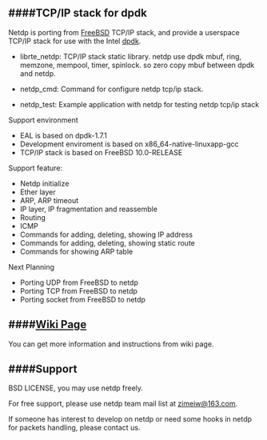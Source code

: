 ####TCP/IP stack for dpdk
--------------
Netdp is porting from [FreeBSD](http://freebsd.org) TCP/IP stack, and provide a userspace TCP/IP stack for use with the Intel [dpdk](http://dpdk.org/). 

- librte_netdp: TCP/IP stack static library. netdp use dpdk mbuf, ring, memzone, mempool, timer, spinlock. so zero copy mbuf between dpdk and netdp. 
 
- netdp_cmd: Command for configure netdp tcp/ip stack.
 
- netdp_test: Example application with netdp for testing netdp tcp/ip stack

Support environment
  - EAL is based on dpdk-1.7.1
  - Development enviroment is based on x86_64-native-linuxapp-gcc
  - TCP/IP stack is based on FreeBSD 10.0-RELEASE

Support feature:
 - Netdp initialize
 - Ether layer
 - ARP, ARP timeout
 - IP layer, IP fragmentation and reassemble
 - Routing
 - ICMP
 - Commands for adding, deleting, showing IP address
 - Commands for adding, deleting, showing static route
 - Commands for showing ARP table
 
Next Planning
- Porting UDP from FreeBSD to netdp
- Porting TCP from FreeBSD to netdp
- Porting socket from FreeBSD to netdp

####[Wiki Page](https://github.com/dpdk-net/netdp/wiki)
-------
You can get more information and instructions from wiki page.

####Support
-------
BSD LICENSE, you may use netdp freely.

For free support, please use netdp team mail list at zimeiw@163.com.

If someone has interest to develop on netdp or need some hooks in netdp for packets handling, please contact us.

